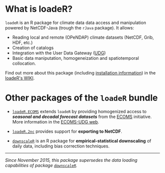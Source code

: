 What is loadeR?
===============

`loadeR` is an R package for climate data data access and manipulation powered by NetCDF-Java (trough the `rJava` package). It allows:
 * Reading local and remote (OPeNDAP) climate datasets (NetCDF, Grib, HDF, etc.)
 * Creation of catalogs
 * Integration with the User Data Gateway ([UDG](http://www.meteo.unican.es/udg-wiki))
 * Basic data maniputation, homogeneization and spatiotemporal collocation.

Find out more about this package (including [installation information](https://github.com/SantanderMetGroup/loadeR/wiki/Installation)) in the [loadeR's WIKI](https://github.com/SantanderMetGroup/loadeR/wiki).

# Other packages of the `loadeR` bundle

 * [`loadeR.ECOMS`](https://github.com/SantanderMetGroup/loadeR.ECOMS/) extends `loadeR` by providing homogenized access to ***seasonal and decadal forecast datasets*** from the [ECOMS](http://www.eu-ecoms.eu) initiative. More information in the [ECOMS-UDG web](https://meteo.unican.es/trac/wiki/udg/ecoms). 

 * [`loadeR.2nc`](https://github.com/SantanderMetGroup/loadeR.2nc/) provides support for **exporting to NetCDF**.

 * [`downscaleR`](https://github.com/SantanderMetGroup/downscaleR) is an R package for **empirical-statistical downscaling** of daily data, including bias correction techniques.  

---
*Since November 2015, this package supersedes the data loading capabilities of package [`downscaleR`](https://github.com/SantanderMetGroup/downscaleR).*
